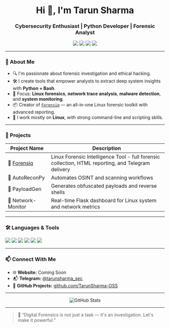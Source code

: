 <h1 align="center">Hi 👋, I'm Tarun Sharma</h1>
<h3 align="center">Cybersecurity Enthusiast | Python Developer | Forensic Analyst</h3>

<p align="center">
  <img src="https://img.shields.io/badge/Linux-Forensics-informational?style=flat&logo=linux&logoColor=white&color=2bbc8a"/>
  <img src="https://img.shields.io/badge/Python-Scripting-blue?style=flat&logo=python&logoColor=white"/>
  <img src="https://img.shields.io/badge/Hacking-Tools-red?style=flat"/>
  <img src="https://img.shields.io/badge/Automation-Linux-green?style=flat&logo=gnubash"/>
</p>

---

### 🧠 About Me
- 🔍 I'm passionate about forensic investigation and ethical hacking.
- 🛠 I create tools that empower analysts to extract deep system insights with **Python + Bash**.
- 🎯 Focus: **Linux forensics**, **network trace analysis**, **malware detection**, and **system monitoring**.
- 📦 Creator of [`Forensiq`](https://github.com/TarunSharma-OSS/forensiq) — an all-in-one Linux forensic toolkit with advanced reporting.
- 🐧 I work mostly on **Linux**, with strong command-line and scripting skills.

---

### 🚀 Projects

| Project Name | Description |
|--------------|-------------|
| 🔎 [Forensiq](https://github.com/TarunSharma-OSS/forensiq) | Linux Forensic Intelligence Tool - full forensic collection, HTML reporting, and Telegram delivery |
| 🧠 AutoReconPy | Automates OSINT and scanning workflows |
| 🎯 PayloadGen | Generates obfuscated payloads and reverse shells |
| 📡 Network-Monitor | Real-time Flask dashboard for Linux system and network metrics |

---

### 🛠 Languages & Tools
<p>
  <img src="https://img.shields.io/badge/Python-Expert-informational?style=flat&logo=python&logoColor=white&color=yellowgreen"/>
  <img src="https://img.shields.io/badge/Bash-Scripting-lightgrey?style=flat&logo=gnubash"/>
  <img src="https://img.shields.io/badge/Linux-CommandLine-informational?style=flat&logo=linux"/>
  <img src="https://img.shields.io/badge/Flask-WebApp-blue?style=flat&logo=flask"/>
  <img src="https://img.shields.io/badge/HTML-Reports-orange?style=flat&logo=html5"/>
  <img src="https://img.shields.io/badge/Telegram-API-blue?style=flat&logo=telegram"/>
</p>

---

### 📫 Connect With Me
- 🌐 **Website:** Coming Soon
- 📬 **Telegram:** [@tarunsharma_sec](https://t.me/tarunsharma_sec)
- 🧰 **GitHub Projects:** [github.com/TarunSharma-OSS](https://github.com/TarunSharma-OSS)

---

<p align="center">
  <img src="https://github-readme-stats.vercel.app/api?username=TarunSharma-OSS&show_icons=true&theme=dark&hide_title=true" alt="GitHub Stats" />
</p>

---

> 💬 “Digital Forensics is not just a task — it's an investigation. Let's make it powerful.”


